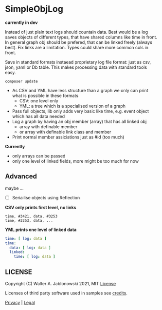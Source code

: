 # SimpleObjLog

**currently in dev**

Instead of just plain text logs should countain data. Best would be a log saves objects of different types,
that have shared columns like time in front. In general graph obj should be prefered, that can be linked
freely (always best). Fix links are a limitation. Types could share more common cols in front.

Save in standard formats instaead proprietary log file format: just as csv, json, yaml or Db table. This makes
processing data with standard tools easy.

```
composer update
```

- As CSV and YML have less structure than a graph we only can print what is possible in these formats
  - CSV: one level only
  - YML: a tree which is a specialised version of a graph
- Pass full objects, lib only adds very basic like time, e.g. event object which has all data needed
- Log a graph by having an obj member (array) that has all linked obj
  - array with definable member
  - or array with definable link class and member
- Print normal member assiciations just as #id (too much)


**Currently**

- only arrays can be passed
- only one level of linked fields, more might be too much for now


## Advanced

maybe ...

- [ ] Seriailise objects using Reflection


**CSV only prints first level, no links**

```csv
time, #3421, data, #3253
time, #3253, data, ...
```

**YML prints one level of linked data**

```yaml
time: [ log: data ]
time:
  data: [ log: data ]
  linked:
    time: [ log: data ]
```


## LICENSE

Copyright (C) Walter A. Jablonowski 2021, MIT [License](LICENSE)

Licenses of third party software used in samples see [credits](credits.md).

[Privacy](https://walter-a-jablonowski.github.io/privacy.html) | [Legal](https://walter-a-jablonowski.github.io/imprint.html)
